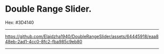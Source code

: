 Double Range Slider.
====================

Hex: #3D4140

------------

https://github.com/Elaidzha1940/DoubleRangeSlider/assets/64445918/eaa848eb-2ad1-4cc0-8fc2-fba985c9eb80

------------
